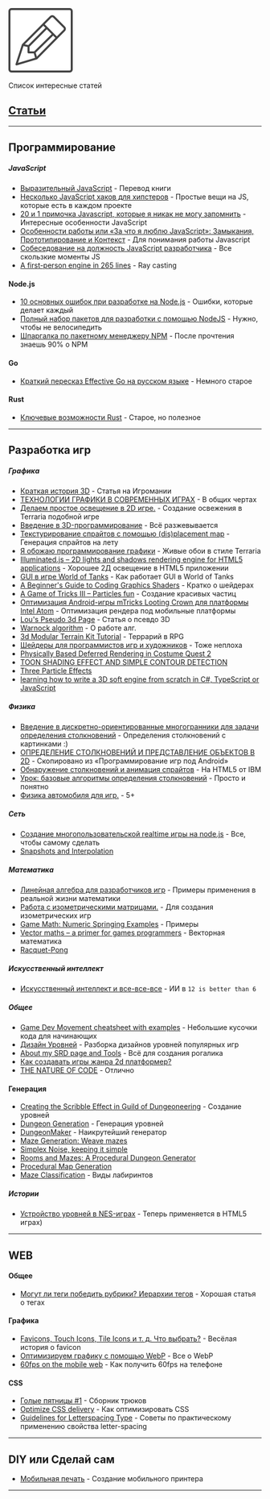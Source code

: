 ![](img/icon.png)

Список интересные статей

## [Статьи](acticle.md)

* * *

## Программирование

##### JavaScript

*   [Выразительный JavaScript](http://habrahabr.ru/post/240219/) - Перевод книги
*   [Несколько JavaScript хаков для хипстеров](http://habrahabr.ru/post/204430/) - Простые вещи на JS, которые есть в каждом проекте
*   [20 и 1 примочка Javascript, которые я никак не могу запомнить](http://habrahabr.ru/post/202686/) - Интересные особенности JavaScript
*   [Особенности работы или «За что я люблю JavaScript»: Замыкания, Прототипирование и Контекст](http://habrahabr.ru/post/178133/) - Для понимания работы Javascript
*   [Собеседование на должность JavaScript разработчика](http://habrahabr.ru/post/231071/) - Все скользкие моменты JS
*   [A first-person engine in 265 lines](http://www.playfuljs.com/a-first-person-engine-in-265-lines/) - Ray casting

#### Node.js

*   [10 основных ошибок при разработке на Node.js](http://habrahabr.ru/company/mailru/blog/255895/) - Ошибки, которые делает каждый
*   [Полный набор пакетов для разработки с помощью NodeJS](http://habrahabr.ru/post/165017/) - Нужно, чтобы не велосипедить
*   [Шпаргалка по пакетному менеджеру NPM](http://habrahabr.ru/post/133363/) - После прочтения знаешь 90% о NPM

#### Go

*   [Краткий пересказ Effective Go на русском языке](http://eao197.narod.ru/desc/short_effective_go.html) - Немного старое

#### Rust

*   [Ключевые возможности Rust](http://rsdn.ru/article/rust/rust_intro.xml) - Старое, но полезное

* * *

## Разработка игр

##### Графика

*   [Краткая история 3D](http://www.igromania.ru/print/index.php?ID=57676) - Статья на Игромании
*   [ТЕХНОЛОГИИ ГРАФИКИ В СОВРЕМЕННЫХ ИГРАХ](http://stopgame.ru/blogs/topic/55415) - В общих чертах
*   [Делаем простое освещение в 2D игре.](http://habrahabr.ru/post/241760/) - Создание освежения в Terraria подобной игре
*   [Введение в 3D-программирование](http://kappasoft.narod.ru/info/3d/3d.htm) - Всё разжевывается
*   [Текстурирование спрайтов с помощью (dis)placement map](http://habrahabr.ru/post/117420/) - Генерация спрайтов на лету
*   [Я обожаю программирование графики](http://habrahabr.ru/post/190458/) - Живые обои в стиле Terraria
*   [Illuminated.js – 2D lights and shadows rendering engine for HTML5 applications](http://greweb.me/2012/05/illuminated-js-2d-lights-and-shadows-rendering-engine-for-html5-applications/) - Хорошее 2Д освещение в HTML5 приложении
*   [GUI в игре World of Tanks](http://habrahabr.ru/company/wargaming/blog/228309/) - Как работает GUI в World of Tanks
*   [A Beginner's Guide to Coding Graphics Shaders](http://gamedevelopment.tutsplus.com/tutorials/a-beginners-guide-to-coding-graphics-shaders--cms-23313) - Кратко о шейдерах
*   [A Game of Tricks III – Particles fun](http://www.alkemi-games.com/a-game-of-tricks-iii-particles-fun-part1/) - Создание красивых частиц
*   [Оптимизация Android-игры mTricks Looting Crown для платформы Intel Atom](http://habrahabr.ru/company/intel/blog/264511/) - Оптимизация рендера под мобильные платформы
*   [Lou's Pseudo 3d Page](http://www.extentofthejam.com/pseudo/) - Статья о псевдо 3D
*   [Warnock algorithm](http://www.codersnotes.com/notes/warnock-subdivision-for-deferred-lighting) - О работе алг.
*   [3d Modular Terrain Kit Tutorial](http://www.spirittactic.com/DevBlog/indiedev-antics/modularity-guide/) - Террарий в RPG
*   [Шейдеры для программистов игр и художников](http://netlib.narod.ru/library/book0053/index.htm) - Тоже неплоха
*   [Physically Based Deferred Rendering in Costume Quest 2](http://nosferalatu.com/CQ2Rendering.html)
*   [TOON SHADING EFFECT AND SIMPLE CONTOUR DETECTION](http://in2gpu.com/2014/06/23/toon-shading-effect-and-simple-contour-detection/)
*   [Three Particle Effects](http://www.bfilipek.com/2014/03/three-particle-effects.html)
*   [learning how to write a 3D soft engine from scratch in C#, TypeScript or JavaScript](http://blogs.msdn.com/b/davrous/archive/2013/06/13/tutorial-series-learning-how-to-write-a-3d-soft-engine-from-scratch-in-c-typescript-or-javascript.aspx)

##### Физика

*   [Введение в дискретно-ориентированные многогранники для задачи определения столкновений](http://habrahabr.ru/post/257339/) - Определения столкновений с картинками :)
*   [ОПРЕДЕЛЕНИЕ СТОЛКНОВЕНИЙ И ПРЕДСТАВЛЕНИЕ ОБЪЕКТОВ В 2D](http://src-code.net/opredelenie-stolknovenij-i-predstavlenie-obektov-v-2d-razrabotka-igr-dlya-os-android/) - Скопировано из «Программирование игр под Android»
*   [Обнаружение столкновений и анимация спрайтов](http://www.ibm.com/developerworks/ru/library/wa-html5-game8/) - На HTML5 от IBM
*   [Урок: базовые алгоритмы определения столкновений](http://noregret.org/tutor/n/collision/) - Просто и понятно
*   [Физика автомобиля для игр.](http://www.gamedev.ru/code/articles/?id=4233) - 5+

##### Сеть

*   [Создание многопользовательской realtime игры на node.js](http://habrahabr.ru/post/182678/) - Все, чтобы самому сделать
*   [Snapshots and Interpolation](http://gafferongames.com/networked-physics/snapshots-and-interpolation/)

##### Математика

*   [Линейная алгебра для разработчиков игр](http://habrahabr.ru/post/131931/) - Примеры применения в реальной жизни математики
*   [Работа с изометрическими матрицами.](http://habrahabr.ru/post/131931/) - Для создания изометрических игр
*   [Game Math: Numeric Springing Examples](http://allenchou.net/2015/04/game-math-numeric-springing-examples/) - Примеры
*   [Vector maths – a primer for games programmers](http://www.wildbunny.co.uk/blog/vector-maths-a-primer-for-games-programmers/) - Векторная математика
*   [Racquet-Pong](http://www.cs.princeton.edu/~cdecoro/RealTimeGraphics/hw3writeup/RTG_HW3.htm)

##### Искусственный интеллект

*   [Искусственный интеллект и все-все-все](https://vk.com/page-30666517_49672443) - ИИ в `12 is better than 6`

##### Общее

*   [Game Dev Movement cheatsheet with examples](http://www.somethinghitme.com/2013/11/13/snippets-i-always-forget-movement/) - Небольшие кусочки кода для начинающих
*   [Дизайн Уровней](http://level-design.ru/index_rus.htm) - Разборка дизайнов уровней популярных игр
*   [About my SRD page and Tools](http://rpg20.com/about.php) - Всё для создания рогалика
*   [Как создавать игры жанра 2d платформер?](http://quiz.trinli.net/article/details?id=22&categoryid=2)
*   [THE NATURE OF CODE](http://natureofcode.com/book/chapter-3-oscillation/) - Отлично

#### Генерация

*   [Creating the Scribble Effect in Guild of Dungeoneering](http://blog.gambrinous.com/2015/01/06/creating-the-scribble-effect-in-guild-of-dungeoneering/) - Создание уровней
*   [Dungeon Generation](http://pcg.wikidot.com/pcg-algorithm:dungeon-generation) - Генерация уровней
*   [DungeonMaker](http://dungeonmaker.sourceforge.net/DM2_Manual/) - Наикрутейший генератор
*   [Maze Generation: Weave mazes](http://weblog.jamisbuck.org/2011/3/4/maze-generation-weave-mazes)
*   [Simplex Noise, keeping it simple](http://catlikecoding.com/unity/tutorials/simplex-noise/)
*   [Rooms and Mazes: A Procedural Dungeon Generator](http://journal.stuffwithstuff.com/2014/12/21/rooms-and-mazes/)
*   [Procedural Map Generation](http://www.gridsagegames.com/blog/2014/06/procedural-map-generation/)
*   [Maze Classification](http://www.astrolog.org/labyrnth/algrithm.htm) - Виды лабиринтов

##### Истории

*   [Устройство уровней в NES-играх](http://habrahabr.ru/post/259171/) - Теперь применяется в HTML5 играх)

* * *

## WEB

#### Общее

*   [Могут ли теги победить рубрики? Иерархии тегов](http://habrahabr.ru/post/229427/) - Хорошая статья о тегах

#### Графика

*   [Favicons, Touch Icons, Tile Icons и т. д. Что выбрать?](http://habrahabr.ru/post/260777/) - Весёлая история о favicon
*   [Оптимизируем графику с помощью WebP](http://habrahabr.ru/post/264491/) - Все о WebP
*   [60fps on the mobile web](http://engineering.flipboard.com/2015/02/mobile-web/) - Как получить 60fps на телефоне

#### CSS

*   [Голые пятницы #1](http://habrahabr.ru/company/wargaming/blog/228145/) - Сборник трюков
*   [Optimize CSS delivery](https://varvy.com/pagespeed/optimize-css-delivery.html) - Как оптимизировать CSS
*   [Guidelines for Letterspacing Type](http://johndjameson.com/blog/guidelines-for-letterspacing-type/) - Советы по практическому применению свойства letter-spacing

* * *

## DIY или Сделай сам

*   [Мобильная печать](http://habrahabr.ru/post/264829/) - Создание мобильного принтера

* * *